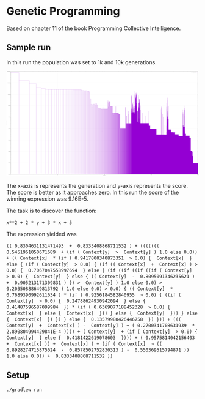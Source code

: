 # Genetic Programming

Based on chapter 11 of the book Programming Collective Intelligence.

## Sample run

In this run the population was set to 1k and 10k generations.

![Sample run](output_sample.png)

The x-axis is represents the generation and y-axis represents the score. The
score is better as it approaches zero. In this run the score of the winning
expression was 9.16E-5.

The task is to discover the function:

```
x**2 + 2 * y + 3 * x + 5
```

The expression yielded was

```
(( 0.8304631131471493  +  0.8333408868711532 ) + ((((((( 0.5451961050671689  + (if ( Context[y]  >  Context[y] ) 1.0 else 0.0)) + (( Context[x]  * (if ( 0.9417800340873351  > 0.0) {  Context[x]  } else { (if ( Context[y]  > 0.0) { (if (( Context[x]  +  Context[x] ) > 0.0) {  0.7067047558997694  } else { (if ((if ((if ((if ( Context[y]  > 0.0) {  Context[y]  } else { (( Context[y]  -  0.8095091346235621 ) +  0.905213171309831 ) }) >  Context[y] ) 1.0 else 0.0) >  0.20350888649813792 ) 1.0 else 0.0) > 0.0) { (( Context[y]  *  0.7689390992611634 ) * (if ( 0.9256184582840955  > 0.0) { ((if ( Context[y]  > 0.0) {  0.24788624930942094  } else {  0.41487596587099984  }) * (if ( 0.6369077188452328  > 0.0) {  Context[x]  } else {  Context[x]  })) } else {  Context[y]  })) } else {  Context[x]  }) }) } else {  0.13579980426446758  }) })) + ((( Context[y]  +  Context[x] ) -  Context[y] ) + ( 0.2700341708631939  *  2.890804994429841E-4 )))) + ( Context[y]  + (if ( Context[y]  > 0.0) {  Context[y]  } else {  0.4181422619078603  }))) + ( 0.9575814042156403  +  Context[x] )) +  Context[x] ) + (if ( Context[x]  > (( 0.8928274715875624  -  0.8578502752830313 ) -  0.550369515794871 )) 1.0 else 0.0)) +  0.8333408868711532 ))
```

## Setup

```bash
./gradlew run
```
